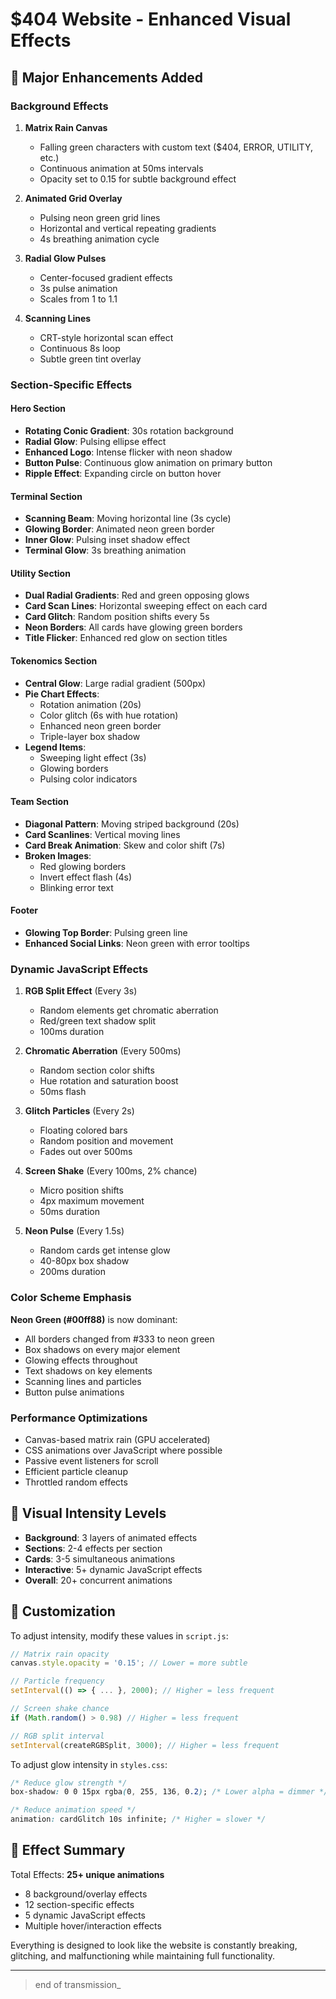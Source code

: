 # $404 Website - Enhanced Visual Effects

## 🎨 Major Enhancements Added

### Background Effects
1. **Matrix Rain Canvas**
   - Falling green characters with custom text ($404, ERROR, UTILITY, etc.)
   - Continuous animation at 50ms intervals
   - Opacity set to 0.15 for subtle background effect

2. **Animated Grid Overlay**
   - Pulsing neon green grid lines
   - Horizontal and vertical repeating gradients
   - 4s breathing animation cycle

3. **Radial Glow Pulses**
   - Center-focused gradient effects
   - 3s pulse animation
   - Scales from 1 to 1.1

4. **Scanning Lines**
   - CRT-style horizontal scan effect
   - Continuous 8s loop
   - Subtle green tint overlay

### Section-Specific Effects

#### Hero Section
- **Rotating Conic Gradient**: 30s rotation background
- **Radial Glow**: Pulsing ellipse effect
- **Enhanced Logo**: Intense flicker with neon shadow
- **Button Pulse**: Continuous glow animation on primary button
- **Ripple Effect**: Expanding circle on button hover

#### Terminal Section
- **Scanning Beam**: Moving horizontal line (3s cycle)
- **Glowing Border**: Animated neon green border
- **Inner Glow**: Pulsing inset shadow effect
- **Terminal Glow**: 3s breathing animation

#### Utility Section
- **Dual Radial Gradients**: Red and green opposing glows
- **Card Scan Lines**: Horizontal sweeping effect on each card
- **Card Glitch**: Random position shifts every 5s
- **Neon Borders**: All cards have glowing green borders
- **Title Flicker**: Enhanced red glow on section titles

#### Tokenomics Section
- **Central Glow**: Large radial gradient (500px)
- **Pie Chart Effects**:
  - Rotation animation (20s)
  - Color glitch (6s with hue rotation)
  - Enhanced neon green border
  - Triple-layer box shadow
- **Legend Items**:
  - Sweeping light effect (3s)
  - Glowing borders
  - Pulsing color indicators

#### Team Section
- **Diagonal Pattern**: Moving striped background (20s)
- **Card Scanlines**: Vertical moving lines
- **Card Break Animation**: Skew and color shift (7s)
- **Broken Images**: 
  - Red glowing borders
  - Invert effect flash (4s)
  - Blinking error text

#### Footer
- **Glowing Top Border**: Pulsing green line
- **Enhanced Social Links**: Neon green with error tooltips

### Dynamic JavaScript Effects

1. **RGB Split Effect** (Every 3s)
   - Random elements get chromatic aberration
   - Red/green text shadow split
   - 100ms duration

2. **Chromatic Aberration** (Every 500ms)
   - Random section color shifts
   - Hue rotation and saturation boost
   - 50ms flash

3. **Glitch Particles** (Every 2s)
   - Floating colored bars
   - Random position and movement
   - Fades out over 500ms

4. **Screen Shake** (Every 100ms, 2% chance)
   - Micro position shifts
   - 4px maximum movement
   - 50ms duration

5. **Neon Pulse** (Every 1.5s)
   - Random cards get intense glow
   - 40-80px box shadow
   - 200ms duration

### Color Scheme Emphasis

**Neon Green (#00ff88)** is now dominant:
- All borders changed from #333 to neon green
- Box shadows on every major element
- Glowing effects throughout
- Text shadows on key elements
- Scanning lines and particles
- Button pulse animations

### Performance Optimizations
- Canvas-based matrix rain (GPU accelerated)
- CSS animations over JavaScript where possible
- Passive event listeners for scroll
- Efficient particle cleanup
- Throttled random effects

## 🎯 Visual Intensity Levels

- **Background**: 3 layers of animated effects
- **Sections**: 2-4 effects per section
- **Cards**: 3-5 simultaneous animations
- **Interactive**: 5+ dynamic JavaScript effects
- **Overall**: 20+ concurrent animations

## 🔧 Customization

To adjust intensity, modify these values in `script.js`:

```javascript
// Matrix rain opacity
canvas.style.opacity = '0.15'; // Lower = more subtle

// Particle frequency
setInterval(() => { ... }, 2000); // Higher = less frequent

// Screen shake chance
if (Math.random() > 0.98) // Higher = less frequent

// RGB split interval
setInterval(createRGBSplit, 3000); // Higher = less frequent
```

To adjust glow intensity in `styles.css`:

```css
/* Reduce glow strength */
box-shadow: 0 0 15px rgba(0, 255, 136, 0.2); /* Lower alpha = dimmer */

/* Reduce animation speed */
animation: cardGlitch 10s infinite; /* Higher = slower */
```

## 🎪 Effect Summary

Total Effects: **25+ unique animations**
- 8 background/overlay effects
- 12 section-specific effects  
- 5 dynamic JavaScript effects
- Multiple hover/interaction effects

Everything is designed to look like the website is constantly breaking, glitching, and malfunctioning while maintaining full functionality.

---

> end of transmission_
